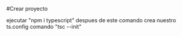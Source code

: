 #Crear proyecto

ejecutar "npm i typescript"
despues de este comando crea nuestro ts.config comando "tsc --init"
